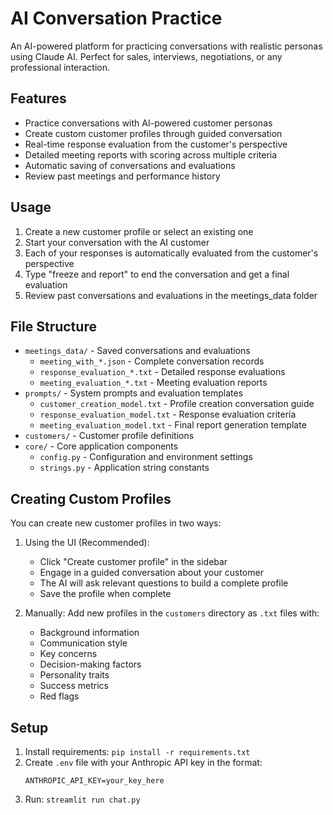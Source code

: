 # AI Conversation Practice

An AI-powered platform for practicing conversations with realistic personas using Claude AI. Perfect for sales, interviews, negotiations, or any professional interaction.

## Features

- Practice conversations with AI-powered customer personas
- Create custom customer profiles through guided conversation
- Real-time response evaluation from the customer's perspective
- Detailed meeting reports with scoring across multiple criteria
- Automatic saving of conversations and evaluations
- Review past meetings and performance history

## Usage

1. Create a new customer profile or select an existing one
2. Start your conversation with the AI customer
3. Each of your responses is automatically evaluated from the customer's perspective
4. Type "freeze and report" to end the conversation and get a final evaluation
5. Review past conversations and evaluations in the meetings_data folder

## File Structure

- `meetings_data/` - Saved conversations and evaluations
  - `meeting_with_*.json` - Complete conversation records
  - `response_evaluation_*.txt` - Detailed response evaluations
  - `meeting_evaluation_*.txt` - Meeting evaluation reports
- `prompts/` - System prompts and evaluation templates
  - `customer_creation_model.txt` - Profile creation conversation guide
  - `response_evaluation_model.txt` - Response evaluation criteria
  - `meeting_evaluation_model.txt` - Final report generation template
- `customers/` - Customer profile definitions
- `core/` - Core application components
  - `config.py` - Configuration and environment settings
  - `strings.py` - Application string constants

## Creating Custom Profiles

You can create new customer profiles in two ways:

1. Using the UI (Recommended):
   - Click "Create customer profile" in the sidebar
   - Engage in a guided conversation about your customer
   - The AI will ask relevant questions to build a complete profile
   - Save the profile when complete

2. Manually:
   Add new profiles in the `customers` directory as `.txt` files with:
   - Background information
   - Communication style
   - Key concerns
   - Decision-making factors
   - Personality traits
   - Success metrics
   - Red flags

## Setup

1. Install requirements: `pip install -r requirements.txt`
2. Create `.env` file with your Anthropic API key in the format:
   ```
   ANTHROPIC_API_KEY=your_key_here
   ```
3. Run: `streamlit run chat.py`